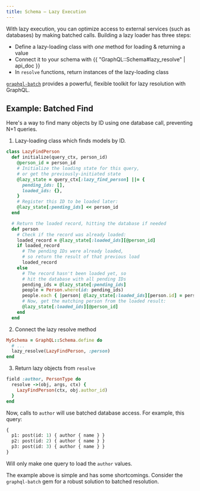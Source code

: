```yaml
---
title: Schema — Lazy Execution
---
```


With lazy execution, you can optimize access to external services (such as databases) by making batched calls. Building a lazy loader has three steps:

- Define a lazy-loading class with _one_ method for loading & returning a value
- Connect it to your schema with {{ "GraphQL::Schema#lazy_resolve" | api_doc }}
- In `resolve` functions, return instances of the lazy-loading class

[`graphql-batch`](https://github.com/shopify/graphql-batch) provides a powerful, flexible toolkit for lazy resolution with GraphQL.

## Example: Batched Find

Here's a way to find many objects by ID using one database call, preventing N+1 queries.

1. Lazy-loading class which finds models by ID.

  ```ruby
  class LazyFindPerson
    def initialize(query_ctx, person_id)
      @person_id = person_id
      # Initialize the loading state for this query,
      # or get the previously-initiated state
      @lazy_state = query_ctx[:lazy_find_person] ||= {
        pending_ids: [],
        loaded_ids: {},
      }
      # Register this ID to be loaded later:
      @lazy_state[:pending_ids] << person_id
    end

    # Return the loaded record, hitting the database if needed
    def person
      # Check if the record was already loaded:
      loaded_record = @lazy_state[:loaded_ids][@person_id]
      if loaded_record
        # The pending IDs were already loaded,
        # so return the result of that previous load
        loaded_record
      else
        # The record hasn't been loaded yet, so
        # hit the database with all pending IDs
        pending_ids = @lazy_state[:pending_ids]
        people = Person.where(id: pending_ids)
        people.each { |person| @lazy_state[:loaded_ids][person.id] = person }
        # Now, get the matching person from the loaded result:
        @lazy_state[:loaded_ids][@person_id]
      end
    end
  ```

2. Connect the lazy resolve method

  ```ruby
  MySchema = GraphQL::Schema.define do
    # ...
    lazy_resolve(LazyFindPerson, :person)
  end
  ```

3. Return lazy objects from `resolve`

  ```ruby
  field :author, PersonType do
    resolve ->(obj, args, ctx) {
      LazyFindPerson(ctx, obj.author_id)
    }
  end
  ```

Now, calls to `author` will use batched database access. For example, this query:

```graphql
{
  p1: post(id: 1) { author { name } }
  p2: post(id: 2) { author { name } }
  p3: post(id: 3) { author { name } }
}
```

Will only make one query to load the `author` values.

The example above is simple and has some shortcomings. Consider the `graphql-batch` gem for a robust solution to batched resolution.
